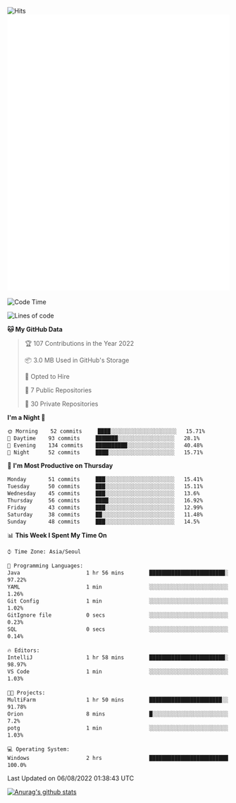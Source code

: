 ![Hits](https://hits.seeyoufarm.com/api/count/incr/badge.svg?url=https%3A%2F%2Fgithub.com%2Fkokose1234&count_bg=%2379C83D&title_bg=%23555555&icon=apple.svg&icon_color=%23E7E7E7&title=hits&edge_flat=false)
<br/>
![Metrics](https://github.com/kokose1234/kokose1234/blob/main/github-metrics.svg)

<!--START_SECTION:waka-->
![Code Time](http://img.shields.io/badge/Code%20Time-657%20hrs%2041%20mins-blue)

![Lines of code](https://img.shields.io/badge/From%20Hello%20World%20I%27ve%20Written-943%20Thousand%20lines%20of%20code-blue)

**🐱 My GitHub Data** 

> 🏆 107 Contributions in the Year 2022
 > 
> 📦 3.0 MB Used in GitHub's Storage 
 > 
> 💼 Opted to Hire
 > 
> 📜 7 Public Repositories 
 > 
> 🔑 30 Private Repositories  
 > 
**I'm a Night 🦉** 

```text
🌞 Morning    52 commits     ████░░░░░░░░░░░░░░░░░░░░░   15.71% 
🌆 Daytime    93 commits     ███████░░░░░░░░░░░░░░░░░░   28.1% 
🌃 Evening    134 commits    ██████████░░░░░░░░░░░░░░░   40.48% 
🌙 Night      52 commits     ████░░░░░░░░░░░░░░░░░░░░░   15.71%

```
📅 **I'm Most Productive on Thursday** 

```text
Monday       51 commits     ███░░░░░░░░░░░░░░░░░░░░░░   15.41% 
Tuesday      50 commits     ███░░░░░░░░░░░░░░░░░░░░░░   15.11% 
Wednesday    45 commits     ███░░░░░░░░░░░░░░░░░░░░░░   13.6% 
Thursday     56 commits     ████░░░░░░░░░░░░░░░░░░░░░   16.92% 
Friday       43 commits     ███░░░░░░░░░░░░░░░░░░░░░░   12.99% 
Saturday     38 commits     ██░░░░░░░░░░░░░░░░░░░░░░░   11.48% 
Sunday       48 commits     ███░░░░░░░░░░░░░░░░░░░░░░   14.5%

```


📊 **This Week I Spent My Time On** 

```text
⌚︎ Time Zone: Asia/Seoul

💬 Programming Languages: 
Java                     1 hr 56 mins        ████████████████████████░   97.22% 
YAML                     1 min               ░░░░░░░░░░░░░░░░░░░░░░░░░   1.26% 
Git Config               1 min               ░░░░░░░░░░░░░░░░░░░░░░░░░   1.02% 
GitIgnore file           0 secs              ░░░░░░░░░░░░░░░░░░░░░░░░░   0.23% 
SQL                      0 secs              ░░░░░░░░░░░░░░░░░░░░░░░░░   0.14%

🔥 Editors: 
IntelliJ                 1 hr 58 mins        ████████████████████████░   98.97% 
VS Code                  1 min               ░░░░░░░░░░░░░░░░░░░░░░░░░   1.03%

🐱‍💻 Projects: 
MultiFarm                1 hr 50 mins        ███████████████████████░░   91.78% 
Orion                    8 mins              █░░░░░░░░░░░░░░░░░░░░░░░░   7.2% 
potg                     1 min               ░░░░░░░░░░░░░░░░░░░░░░░░░   1.03%

💻 Operating System: 
Windows                  2 hrs               █████████████████████████   100.0%

```


 Last Updated on 06/08/2022 01:38:43 UTC
<!--END_SECTION:waka-->

[![Anurag's github stats](https://github-readme-stats.vercel.app/api?username=kokose1234&theme=dracula)](https://github.com/anuraghazra/github-readme-stats)



	
